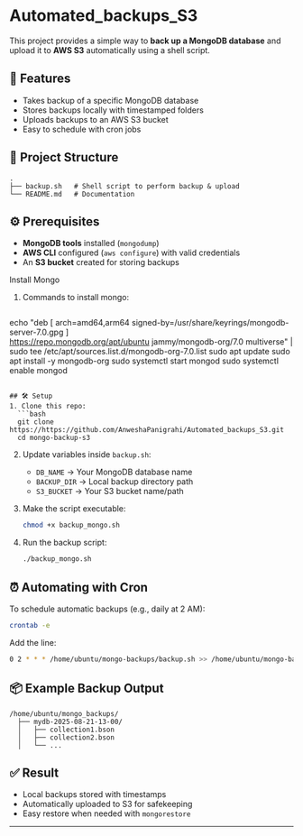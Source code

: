 # Automated_backups_S3


This project provides a simple way to **back up a MongoDB database** and upload it to **AWS S3** automatically using a shell script.

## 🚀 Features
- Takes backup of a specific MongoDB database  
- Stores backups locally with timestamped folders  
- Uploads backups to an AWS S3 bucket  
- Easy to schedule with cron jobs  

## 📂 Project Structure
```
.
├── backup.sh   # Shell script to perform backup & upload
└── README.md   # Documentation
```

## ⚙️ Prerequisites
- **MongoDB tools** installed (`mongodump`)  
- **AWS CLI** configured (`aws configure`) with valid credentials  
- An **S3 bucket** created for storing backups

Install Mongo
1. Commands to install mongo:
   ```
echo "deb [ arch=amd64,arm64 signed-by=/usr/share/keyrings/mongodb-server-7.0.gpg ] \
https://repo.mongodb.org/apt/ubuntu jammy/mongodb-org/7.0 multiverse" | \
sudo tee /etc/apt/sources.list.d/mongodb-org-7.0.list
sudo apt update
sudo apt install -y mongodb-org
sudo systemctl start mongod
sudo systemctl enable mongod
 ```

## 🛠️ Setup
1. Clone this repo:
   ```bash
   git clone https://https://github.com/AnweshaPanigrahi/Automated_backups_S3.git
   cd mongo-backup-s3
   ```
2. Update variables inside `backup.sh`:
   - `DB_NAME` → Your MongoDB database name  
   - `BACKUP_DIR` → Local backup directory path  
   - `S3_BUCKET` → Your S3 bucket name/path  

3. Make the script executable:
   ```bash
   chmod +x backup_mongo.sh
   ```

4. Run the backup script:
   ```bash
   ./backup_mongo.sh
   ```

## ⏰ Automating with Cron
To schedule automatic backups (e.g., daily at 2 AM):
```bash
crontab -e
```
Add the line:
```bash
0 2 * * * /home/ubuntu/mongo-backups/backup.sh >> /home/ubuntu/mongo-backups/backup.log 2>&1
```

## 📦 Example Backup Output
```
/home/ubuntu/mongo_backups/
  ├── mydb-2025-08-21-13-00/
  │   ├── collection1.bson
  │   ├── collection2.bson
  │   └── ...
```

## ✅ Result
- Local backups stored with timestamps  
- Automatically uploaded to S3 for safekeeping  
- Easy restore when needed with `mongorestore`  

---

